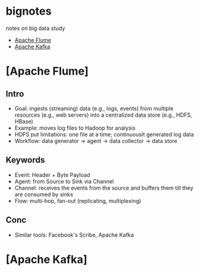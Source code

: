 # bignotes
notes on big data study
  - [Apache Flume](#flume)
  - [Apache Kafka](#kafka)

# [Apache Flume]
## Intro
  - Goal: ingests (streaming) data (e.g., logs, events) from multiple resources (e.g., web servers) into a centralized data store (e.g., HDFS, HBase)
  - Example: moves log files to Hadoop for analysis
  - HDFS put limitations: one file at a time; continuouslt generated log data
  - Workflow: data generator -> agent -> data collector -> data store
## Keywords
  - Event: Header + Byte Payload
  - Agent: from Source to Sink via Channel 
  - Channel: receives the events from the source and buffers them till they are consumed by sinks
  - Flow: multi-hop, fan-out (replicating, multiplexing)
## Conc
  - Similar tools: Facebook's Scribe, Apache Kafka
 
# [Apache Kafka]
